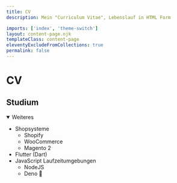```yaml
---
title: CV
description: Mein "Curriculum Vitae", Lebenslauf in HTML Form

imports: ['index', 'theme-switch']
layout: content-page.njk
templateClass: content-page
eleventyExcludeFromCollections: true
permalink: false
---
```


# CV

## Studium
<ul></ul>

<details open>
  <summary>Weiteres</summary>
  <p>
    <ul>
      <li>Shopsysteme
        <ul>
          <li>Shopify</li>
          <li>WooCommerce</li>
          <li>Magento 2</li>
        </ul>
      </li>
      <li>Flutter (Dart)</li>
      <li>JavaScript Laufzeitumgebungen
        <ul>
          <li>NodeJS</li>
          <li class="tech-card">Deno 🦕</li>
        </ul>
      </li>
    </ul>
  </p>
</details>
